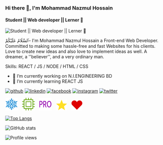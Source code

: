 ### Hi there 👋, I'm Mohammad Nazmul Hossain
#### Student || Web developer || Lerner 🙂
![Student || Web developer || Lerner 🙂](https://scontent.fjsr8-1.fna.fbcdn.net/v/t31.18172-8/27356476_405341229922743_3183765756968032510_o.jpg?_nc_cat=105&ccb=1-5&_nc_sid=19026a&_nc_ohc=omULuEsQ7rsAX_SYhgz&_nc_oc=AQnkbN7kWa59FI5IfOOJ2Hza5BnyCYQyrxe-qpvcIfWuAnZ2ed2loKSXLf_W3kx6smA&tn=Mbh3j65HxiZWL0MJ&_nc_ht=scontent.fjsr8-1.fna&oh=3978bc62f7fe2d19805b999ff883b071&oe=61774AB7)

ٱلسَّلَامُ عَلَيْكُمْ- I'm Mohammad Nazmul Hossain a Front-end Web Developer. Committed to making some hassle-free and fast Websites for his clients. Love to create new ideas and also love to implement ideas as well. A dreamer, a ''believer'', and a very ordinary man.

Skills: REACT / JS / NODE / HTML / CSS

- 🔭 I’m currently working on N.I.ENGINEERING BD 
- 🌱 I’m currently learning REACT JS 


[<img src='https://cdn.jsdelivr.net/npm/simple-icons@3.0.1/icons/github.svg' alt='github' height='40'>](https://github.com/https://github.com/Naz365)  [<img src='https://cdn.jsdelivr.net/npm/simple-icons@3.0.1/icons/linkedin.svg' alt='linkedin' height='40'>](https://www.linkedin.com/in/https://www.linkedin.com/in/nazmul365//)  [<img src='https://cdn.jsdelivr.net/npm/simple-icons@3.0.1/icons/facebook.svg' alt='facebook' height='40'>](https://www.facebook.com/https://www.facebook.com/NazE65)  [<img src='https://cdn.jsdelivr.net/npm/simple-icons@3.0.1/icons/instagram.svg' alt='instagram' height='40'>](https://www.instagram.com/https://www.instagram.com/nazmul365//)  [<img src='https://cdn.jsdelivr.net/npm/simple-icons@3.0.1/icons/twitter.svg' alt='twitter' height='40'>](https://twitter.com/https://twitter.com/nazm365)  

<a href='https://archiveprogram.github.com/'><img src='https://raw.githubusercontent.com/acervenky/animated-github-badges/master/assets/acbadge.gif' width='40' height='40'></a> <a href='https://docs.github.com/en/developers'><img src='https://raw.githubusercontent.com/acervenky/animated-github-badges/master/assets/devbadge.gif' width='40' height='40'></a> <a href='https://github.com/pricing'><img src='https://raw.githubusercontent.com/acervenky/animated-github-badges/master/assets/pro.gif' width='40' height='40'></a> <a href='https://stars.github.com/'><img src='https://raw.githubusercontent.com/acervenky/animated-github-badges/master/assets/starbadge.gif' width='35' height='35'></a> <a href='https://docs.github.com/en/github/supporting-the-open-source-community-with-github-sponsors'><img src='https://raw.githubusercontent.com/acervenky/animated-github-badges/master/assets/sponsorbadge.gif' width='35' height='35'></a> 

[![Top Langs](https://github-readme-stats.vercel.app/api/top-langs/?username=https://github.com/Naz365)](https://github.com/anuraghazra/github-readme-stats)

![GitHub stats](https://github-readme-stats.vercel.app/api?username=https://github.com/Naz365&show_icons=true)  

![Profile views](https://gpvc.arturio.dev/https://github.com/Naz365)  
